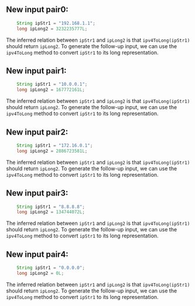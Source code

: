 ## New input pair0:
```java
    String ipStr1 = "192.168.1.1";
    long ipLong2 = 3232235777L;
```
The inferred relation between `ipStr1` and `ipLong2` is that `ipv4ToLong(ipStr1)` should return `ipLong2`. To generate the follow-up input, we can use the `ipv4ToLong` method to convert `ipStr1` to its long representation.

## New input pair1:
```java
    String ipStr1 = "10.0.0.1";
    long ipLong2 = 167772161L;
```
The inferred relation between `ipStr1` and `ipLong2` is that `ipv4ToLong(ipStr1)` should return `ipLong2`. To generate the follow-up input, we can use the `ipv4ToLong` method to convert `ipStr1` to its long representation.

## New input pair2:
```java
    String ipStr1 = "172.16.0.1";
    long ipLong2 = 2886723581L;
```
The inferred relation between `ipStr1` and `ipLong2` is that `ipv4ToLong(ipStr1)` should return `ipLong2`. To generate the follow-up input, we can use the `ipv4ToLong` method to convert `ipStr1` to its long representation.

## New input pair3:
```java
    String ipStr1 = "8.8.8.8";
    long ipLong2 = 134744072L;
```
The inferred relation between `ipStr1` and `ipLong2` is that `ipv4ToLong(ipStr1)` should return `ipLong2`. To generate the follow-up input, we can use the `ipv4ToLong` method to convert `ipStr1` to its long representation.

## New input pair4:
```java
    String ipStr1 = "0.0.0.0";
    long ipLong2 = 0L;
```
The inferred relation between `ipStr1` and `ipLong2` is that `ipv4ToLong(ipStr1)` should return `ipLong2`. To generate the follow-up input, we can use the `ipv4ToLong` method to convert `ipStr1` to its long representation.
